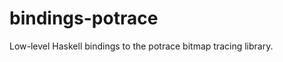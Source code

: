 bindings-potrace
================

Low-level Haskell bindings to the potrace bitmap tracing library.